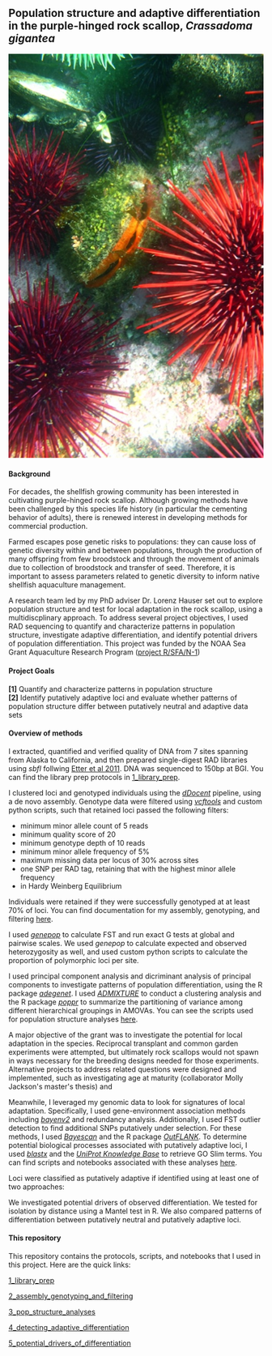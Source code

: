 ## Population structure and adaptive differentiation in the purple-hinged rock scallop, *Crassadoma gigantea*

![image](https://github.com/nclowell/RAD_Scallops/blob/master/imgs/scallop.jpg)

#### Background

For decades, the shellfish growing community has been interested in cultivating purple-hinged rock scallop. Although growing methods have been challenged by this species life history (in particular the cementing behavior of adults), there is renewed interest in developing methods for commercial production.

Farmed escapes pose genetic risks to populations: they can cause loss of genetic diversity within and between populations, through the production of many offspring from few broodstock and through the movement of animals due to collection of broodstock and transfer of seed. Therefore, it is important to assess parameters related to genetic diversity to inform native shellfish aquaculture management.

A research team led by my PhD adviser Dr. Lorenz Hauser set out to explore population structure and test for local adaptation in the rock scallop, using a multidiscplinary approach. To address several project objectives, I used RAD sequencing to quantify and characterize patterns in population structure, investigate adaptive differentiation, and identify potential drivers of population differentiation. This project was funded by the NOAA Sea Grant Aquaculture Research Program ([project R/SFA/N-1](https://wsg.washington.edu/research/a-new-native-species-for-shellfish-aquaculture-and-precautionary-guidelines-to-protect-wild-populations-local-adaptation-population-differentiation-and-broodstock-development-in-rock-scallops/))

#### Project Goals

**[1]** Quantify and characterize patterns in population structure
<br>**[2]** Identify putatively adaptive loci and evaluate whether patterns of population structure differ between putatively neutral and adaptive data sets

#### Overview of methods

I extracted, quantified and verified quality of DNA from 7 sites spanning from Alaska to California, and then prepared single-digest RAD libraries using *sbfI* follwing [Etter et al 2011](https://link.springer.com/protocol/10.1007/978-1-61779-228-1_9). DNA was sequenced to 150bp at BGI. You can find the library prep protocols in [1_library_prep](https://github.com/nclowell/SeaCukes/tree/master/1_library_prep).

I clustered loci and genotyped individuals using the [*dDocent*](https://www.ddocent.com/) pipeline, using a de novo assembly. Genotype data were filtered using [*vcftools*](http://vcftools.sourceforge.net/) and custom python scripts, such that retained loci passed the following filters:

- minimum minor allele count of 5 reads
- minimum quality score of 20
- minimum genotype depth of 10 reads
- minimum minor allele frequency of 5%
- maximum missing data per locus of 30% across sites
- one SNP per RAD tag, retaining that with the highest minor allele frequency
- in Hardy Weinberg Equilibrium

Individuals were retained if they were successfully genotyped at at least 70% of loci. You can find documentation for my assembly, genotyping, and filtering [here]().

I used [*genepop*](https://cran.r-project.org/web/packages/genepop/index.html) to calculate FST and run exact G tests at global and pairwise scales. We used *genepop* to calculate expected and observed heterozygosity as well, and used custom python scripts to calculate the proportion of polymorphic loci per site.

I used principal component analysis and dicriminant analysis of principal components to investigate patterns of population differentiation, using the R package [*adegenet*](https://cran.r-project.org/web/packages/adegenet/index.html). I used [*ADMIXTURE*](https://gaworkshop.readthedocs.io/en/latest/contents/07_admixture/admixture.html) to conduct a clustering analysis and the R package [*poppr*](https://cran.r-project.org/web/packages/poppr/index.html) to summarize the partitioning of variance among different hierarchical groupings in AMOVAs. You can see the scripts used for population structure analyses [here]().

A major objective of the grant was to investigate the potential for local adaptation in the species. Reciprocal transplant and common garden experiments were attempted, but ultimately rock scallops would not spawn in ways necessary for the breeding designs needed for those experiments. Alternative projects to address related questions were designed and implemented, such as investigating age at maturity (collaborator Molly Jackson's master's thesis) and 

Meanwhile, I leveraged my genomic data to look for signatures of local adaptation. Specifically, I used gene-environment association methods including [*bayenv2*](https://gcbias.org/bayenv/) and redundancy analysis. Additionally, I used FST outlier detection to find additional SNPs putatively under selection. For these methods, I used [*Bayescan*](http://cmpg.unibe.ch/software/BayeScan/) and the R package [*OutFLANK*](http://rstudio-pubs-static.s3.amazonaws.com/305384_9aee1c1046394fb9bd8e449453d72847.html). To determine potential biological processes associated with putatively adaptive loci, I used [*blastx*](https://blast.ncbi.nlm.nih.gov/Blast.cgi?LINK_LOC=blasthome&PAGE_TYPE=BlastSearch&PROGRAM=blastx) and the [*UniProt Knowledge Base*](https://www.uniprot.org/help/uniprotkb) to retrieve GO Slim terms. You can find scripts and notebooks associated with these analyses [here]().

 Loci were classified as putatively adaptive if identified using at least one of two approaches:

We investigated potential drivers of observed differentiation. We tested for isolation by distance using a Mantel test in R. We also compared patterns of differentiation between putatively neutral and putatively adaptive loci. 

#### This repository

This repository contains the protocols, scripts, and notebooks that I used in this project. Here are the quick links:

[1_library_prep]()

[2_assembly_genotyping_and_filtering]()

[3_pop_structure_analyses]()

[4_detecting_adaptive_differentiation]()

[5_potential_drivers_of_differentiation]()

